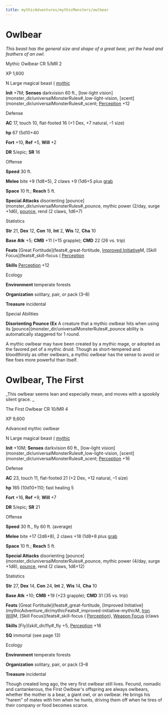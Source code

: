 ```yaml
---
title: mythicAdventures/mythicMonsters/owlbear
---
```

# Owlbear

_This beast has the general size and shape of a great bear, yet the head and feathers of an owl._

Mythic Owlbear CR 5/MR 2

XP 1,600

N Large magical beast ( [mythic](mythicAdventure_dir/mythicMonsters#_mythic-subtype)

**Init** +7M; **Senses** darkvision 60 ft., [low-light vision](monster_dir/universalMonsterRules#_low-light-vision, [scent](monster_dir/universalMonsterRules#_scent; [Perception](skill_dir/perception#_perception) +12

Defense

**AC** 17, touch 10, flat-footed 16 (+1 Dex, +7 natural, –1 size)

**hp** 67 (5d10+40

**Fort** +10, **Ref** +5, **Will** +2

**DR** 5/epic; **SR** 16

Offense

**Speed** 30 ft.

**Melee** bite +9 (1d8+5), 2 claws +9 (1d6+5 plus [grab](monster_dir/universalMonsterRules#_grab)

**Space** 10 ft.; **Reach** 5 ft.

**Special Attacks** disorienting [pounce](monster_dir/universalMonsterRules#_pounce, mythic power (2/day, surge +1d6), [pounce](monster_dir/universalMonsterRules#_pounce), rend (2 claws, 1d6+7)

Statistics

**Str** 21, **Dex** 12, **Con** 18, **Int** 2, **Wis** 12, **Cha** 10

**Base Atk** +5; **CMB** +11 (+15 grapple); **CMD** 22 (26 vs. trip)

**Feats** [Great Fortitude](feats#_great-fortitude, [Improved Initiative](mythicAdventure_dir/mythicFeats#_improved-initiative-mythic)M, [Skill Focus](feats#_skill-focus ( [Perception](skill_dir/perception#_perception)

**Skills** [Perception](skill_dir/perception#_perception) +12

Ecology

**Environment** temperate forests

**Organization** solitary, pair, or pack (3–8)

**Treasure** incidental

Special Abilities

**Disorienting Pounce (Ex** A creature that a mythic owlbear hits when using its [pounce](monster_dir/universalMonsterRules#_pounce ability is automatically staggered for 1 round.

A mythic owlbear may have been created by a mythic mage, or adopted as the favored pet of a mythic druid. Though as short-tempered and bloodthirsty as other owlbears, a mythic owlbear has the sense to avoid or flee foes more powerful than itself.

# Owlbear, The First

_This owlbear seems lean and especially mean, and moves with a spookily silent grace. _

The First Owlbear CR 10/MR 4

XP 9,600

Advanced mythic owlbear

N Large magical beast ( [mythic](mythicAdventure_dir/mythicMonsters#_mythic-subtype)

**Init** +10M; **Senses** darkvision 60 ft., [low-light vision](monster_dir/universalMonsterRules#_low-light-vision, [scent](monster_dir/universalMonsterRules#_scent; [Perception](skill_dir/perception#_perception) +16

Defense

**AC** 23, touch 11, flat-footed 21 (+2 Dex, +12 natural, –1 size)

**hp** 165 (10d10+110; fast healing 5

**Fort** +16, **Ref** +9, **Will** +7

**DR** 5/epic; **SR** 21

Offense

**Speed** 30 ft., fly 60 ft. (average)

**Melee** bite +17 (2d6+8), 2 claws +18 (1d8+8 plus [grab](monster_dir/universalMonsterRules#_grab)

**Space** 10 ft.; **Reach** 5 ft.

**Special Attacks** disorienting [pounce](monster_dir/universalMonsterRules#_pounce, mythic power (4/day, surge +1d8), [pounce](monster_dir/universalMonsterRules#_pounce), rend (2 claws, 1d8+12)

Statistics

**Str** 27, **Dex** 14, **Con** 24, **Int** 2, **Wis** 14, **Cha** 10

**Base Atk** +10; **CMB** +19 (+23 grapple); **CMD** 31 (35 vs. trip)

**Feats** [Great Fortitude](feats#_great-fortitude, [Improved Initiative](mythicAdventure_dir/mythicFeats#_improved-initiative-mythicM, [Iron Will](mythicAdventure_dir/mythicFeats#_iron-will-mythic)M, [Skill Focus](feats#_skill-focus ( [Perception](skill_dir/perception#_perception)), [Weapon Focus](feats#_weapon-focus) (claws

**Skills** [Fly](skill_dir/fly#_fly +5, [Perception](skill_dir/perception#_perception) +16

**SQ** immortal (see page 13)

Ecology

**Environment** temperate forests

**Organization** solitary, pair, or pack (3–8

**Treasure** incidental

Though created long ago, the very first owlbear still lives. Fecund, nomadic and cantankerous, the First Owlbear's offspring are always owlbears, whether the mother is a bear, a giant owl, or an owlbear. He brings his "harem" of mates with him when he hunts, driving them off when he tires of their company or food becomes scarce.

